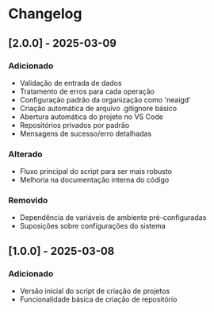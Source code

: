 # Changelog

## [2.0.0] - 2025-03-09

### Adicionado
- Validação de entrada de dados
- Tratamento de erros para cada operação
- Configuração padrão da organização como 'neaigd'
- Criação automática de arquivo .gitignore básico
- Abertura automática do projeto no VS Code
- Repositórios privados por padrão
- Mensagens de sucesso/erro detalhadas

### Alterado
- Fluxo principal do script para ser mais robusto
- Melhoria na documentação interna do código

### Removido
- Dependência de variáveis de ambiente pré-configuradas
- Suposições sobre configurações do sistema

## [1.0.0] - 2025-03-08

### Adicionado
- Versão inicial do script de criação de projetos
- Funcionalidade básica de criação de repositório
